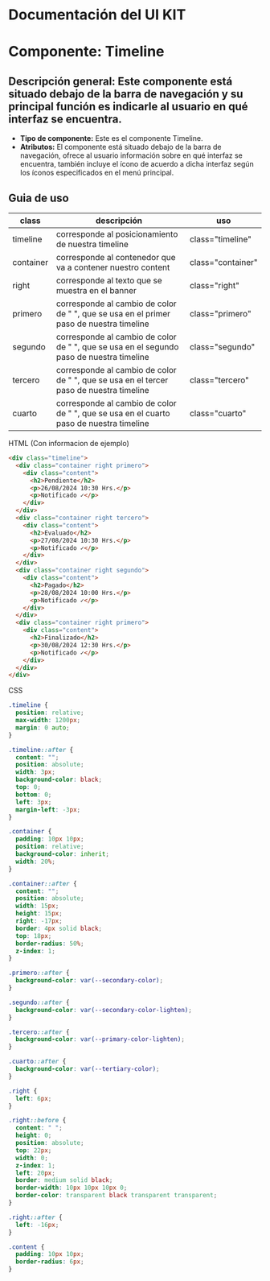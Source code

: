 # Documentación del UI KIT

# Componente: Timeline

## Descripción general: Este componente está situado debajo de la barra de navegación y su principal función es indicarle al usuario en qué interfaz se encuentra.

- **Tipo de componente:**
  Este es el componente Timeline.
- **Atributos:**
  El componente está situado debajo de la barra de navegación, ofrece al usuario información sobre en qué interfaz se encuentra, también incluye el ícono de acuerdo a dicha interfaz según los íconos especificados en el menú principal.

## Guia de uso

| class     | descripción                                                                              | uso               |
| --------- | ---------------------------------------------------------------------------------------- | ----------------- |
| timeline  | corresponde al posicionamiento de nuestra timeline                                       | class="timeline"  |
| container | corresponde al contenedor que va a contener nuestro content                              | class="container" |
| right     | corresponde al texto que se muestra en el banner                                         | class="right"     |
| primero   | corresponde al cambio de color de " ", que se usa en el primer paso de nuestra timeline  | class="primero"   |
| segundo   | corresponde al cambio de color de " ", que se usa en el segundo paso de nuestra timeline | class="segundo"   |
| tercero   | corresponde al cambio de color de " ", que se usa en el tercer paso de nuestra timeline  | class="tercero"   |
| cuarto    | corresponde al cambio de color de " ", que se usa en el cuarto paso de nuestra timeline  | class="cuarto"    |

HTML (Con informacion de ejemplo)

```html
<div class="timeline">
  <div class="container right primero">
    <div class="content">
      <h2>Pendiente</h2>
      <p>26/08/2024 10:30 Hrs.</p>
      <p>Notificado ✓</p>
    </div>
  </div>
  <div class="container right tercero">
    <div class="content">
      <h2>Evaluado</h2>
      <p>27/08/2024 10:30 Hrs.</p>
      <p>Notificado ✓</p>
    </div>
  </div>
  <div class="container right segundo">
    <div class="content">
      <h2>Pagado</h2>
      <p>28/08/2024 10:00 Hrs.</p>
      <p>Notificado ✓</p>
    </div>
  </div>
  <div class="container right primero">
    <div class="content">
      <h2>Finalizado</h2>
      <p>30/08/2024 12:30 Hrs.</p>
      <p>Notificado ✓</p>
    </div>
  </div>
</div>
```

CSS

```css
.timeline {
  position: relative;
  max-width: 1200px;
  margin: 0 auto;
}

.timeline::after {
  content: "";
  position: absolute;
  width: 3px;
  background-color: black;
  top: 0;
  bottom: 0;
  left: 3px;
  margin-left: -3px;
}

.container {
  padding: 10px 10px;
  position: relative;
  background-color: inherit;
  width: 20%;
}

.container::after {
  content: "";
  position: absolute;
  width: 15px;
  height: 15px;
  right: -17px;
  border: 4px solid black;
  top: 18px;
  border-radius: 50%;
  z-index: 1;
}

.primero::after {
  background-color: var(--secondary-color);
}

.segundo::after {
  background-color: var(--secondary-color-lighten);
}

.tercero::after {
  background-color: var(--primary-color-lighten);
}

.cuarto::after {
  background-color: var(--tertiary-color);
}

.right {
  left: 6px;
}

.right::before {
  content: " ";
  height: 0;
  position: absolute;
  top: 22px;
  width: 0;
  z-index: 1;
  left: 20px;
  border: medium solid black;
  border-width: 10px 10px 10px 0;
  border-color: transparent black transparent transparent;
}

.right::after {
  left: -16px;
}

.content {
  padding: 10px 10px;
  border-radius: 6px;
}
```
